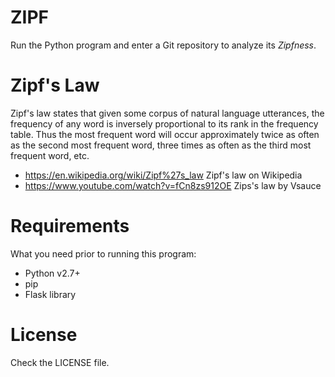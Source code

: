 # ZIPF

Run the Python program and enter a Git repository to analyze its _Zipfness_.

# Zipf's Law
	
Zipf's law states that given some corpus of natural language utterances, the frequency of any word is inversely proportional to its rank in the frequency table. Thus the most frequent word will occur approximately twice as often as the second most frequent word, three times as often as the third most frequent word, etc.

* https://en.wikipedia.org/wiki/Zipf%27s_law Zipf's law on Wikipedia
* https://www.youtube.com/watch?v=fCn8zs912OE Zips's law by Vsauce
 
# Requirements

What you need prior to running this program:

* Python v2.7+
* pip
* Flask library
 
# License

Check the LICENSE file.
